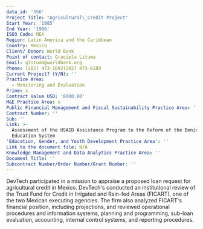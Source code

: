 ```yaml
---
data_id: '556'
Project Title: "Agricultural\_Credit Project"
Start Year: '1985'
End Year: '1986'
ISO3 Code: MEX
Region: Latin America and the Caribbean
Country: Mexico
Client/ Donor: World Bank
Point of contact: Graciela Lituma
Email: glituma@worldbank.org
Phone: (202) 473-1892(202) 473-6189
Current Project? (Y/N): ''
Practice Area:
  - Monitoring and Evaluation
Prime: x
Contract Value USD: '8000.00'
M&E Practice Area: x
Public Financial Management and Fiscal Sustainability Practice Area: ''
Contract Number: ''
Sub: ''
Link: >-
  Assessment of the USAID Assistance Program to the Reform of the Benin Primary
  Education System
'Education, Gender, and Youth Development Practice Area': ''
Link to the document file: N/A
Knowledge Management and Data Analytics Practice Area: ''
Document Title: ''
Subcontract Number/Order Number/Grant Number: ''
---
```

DevTech participated in a mission to appraise a proposed loan request for agricultural credit in Mexico. DevTech's conducted an institutional review of the Trust Fund for Credit in Irrigated and Rain-fed Areas (FICART), one of the two Mexican executing agencies. The firm also analyzed FICART's financial position, including projections, and reviewed operational procedures and information systems, planning and programming, sub-loan evaluation, accounting, internal control systems, and reporting procedures.